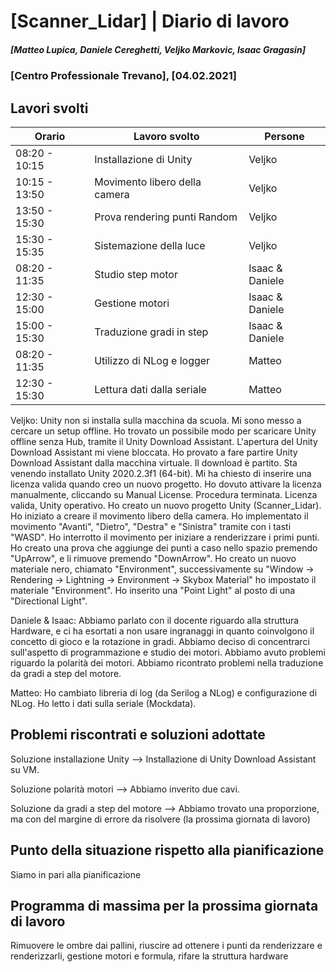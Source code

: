 # [Scanner_Lidar] | Diario di lavoro
##### [Matteo Lupica, Daniele Cereghetti, Veljko Markovic, Isaac Gragasin]
### [Centro Professionale Trevano], [04.02.2021]

## Lavori svolti

|Orario        |Lavoro svolto                 |Persone        |
|--------------|------------------------------|---------------|
|08:20 - 10:15 |Installazione di Unity        |Veljko         |
|10:15 - 13:50 |Movimento libero della camera |Veljko         |
|13:50 - 15:30 |Prova rendering punti Random  |Veljko         |
|15:30 - 15:35 |Sistemazione della luce       |Veljko         |
|08:20 - 11:35 |Studio step motor             |Isaac & Daniele|
|12:30 - 15:00 |Gestione motori               |Isaac & Daniele|
|15:00 - 15:30 |Traduzione gradi in step      |Isaac & Daniele|
|08:20 - 11:35 |Utilizzo di NLog e logger     |Matteo         |
|12:30 - 15:30 |Lettura dati dalla seriale    |Matteo         |

Veljko:
Unity non si installa sulla macchina da scuola. Mi sono messo a cercare un setup offline. Ho trovato un possibile modo per scaricare Unity offline senza Hub, tramite il Unity Download Assistant.
L'apertura del Unity Download Assistant mi viene bloccata. Ho provato a fare partire Unity Download Assistant dalla macchina virtuale. Il download è partito. Sta venendo installato Unity 2020.2.3f1 (64-bit). Mi ha chiesto di inserire una licenza valida quando creo un nuovo progetto. Ho dovuto attivare la licenza manualmente, cliccando su Manual License. Procedura terminata. Licenza valida, Unity operativo.
Ho creato un nuovo progetto Unity (Scanner_Lidar). Ho iniziato a creare il movimento libero della camera. Ho implementato il movimento "Avanti", "Dietro", "Destra" e "Sinistra" tramite con i tasti "WASD".
Ho interrotto il movimento per iniziare a renderizzare i primi punti. Ho creato una prova che aggiunge dei punti a caso nello spazio premendo "UpArrow", e li rimuove premendo "DownArrow".
Ho creato un nuovo materiale nero, chiamato "Environment", successivamente su "Window -> Rendering -> Lightning -> Environment -> Skybox Material" ho impostato il materiale "Environment".
Ho inserito una "Point Light" al posto di una "Directional Light".

Daniele & Isaac:
Abbiamo parlato con il docente riguardo alla struttura Hardware, e ci ha esortati a non usare ingranaggi in quanto coinvolgono il concetto di gioco e la rotazione in gradi. Abbiamo deciso di concentrarci
sull'aspetto di programmazione e studio dei motori. Abbiamo avuto problemi riguardo la polarità dei motori. Abbiamo ricontrato problemi nella traduzione da gradi a step del motore.

Matteo:
Ho cambiato libreria di log (da Serilog a NLog) e configurazione di NLog. Ho letto i dati sulla seriale (Mockdata).

##  Problemi riscontrati e soluzioni adottate
Soluzione installazione Unity --> Installazione di Unity Download Assistant su VM.

Soluzione polarità motori --> Abbiamo inverito due cavi.

Soluzione da gradi a step del motore --> Abbiamo trovato una proporzione, ma con del margine di errore da risolvere (la prossima giornata di lavoro)

##  Punto della situazione rispetto alla pianificazione
Siamo in pari alla pianificazione

## Programma di massima per la prossima giornata di lavoro
Rimuovere le ombre dai pallini, riuscire ad ottenere i punti da renderizzare e renderizzarli, gestione motori e formula, rifare la struttura hardware
